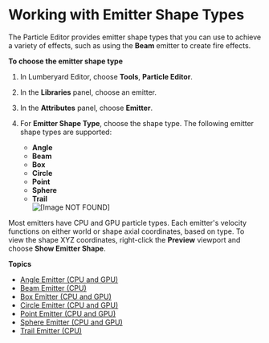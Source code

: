 # Working with Emitter Shape Types<a name="particle-editor-emitter-shape-types"></a>

The Particle Editor provides emitter shape types that you can use to achieve a variety of effects, such as using the **Beam** emitter to create fire effects\.

**To choose the emitter shape type**

1. In Lumberyard Editor, choose **Tools**, **Particle Editor**\.

1. In the **Libraries** panel, choose an emitter\.

1. In the **Attributes** panel, choose **Emitter**\. 

1. For **Emitter Shape Type**, choose the shape type\. The following emitter shape types are supported:
   + **Angle**
   + **Beam**
   + **Box**
   + **Circle**
   + **Point**
   + **Sphere**
   + **Trail**  
![\[Image NOT FOUND\]](http://docs.aws.amazon.com/lumberyard/latest/userguide/images/particle-editor-emitter-shape-types.png)

Most emitters have CPU and GPU particle types\. Each emitter's velocity functions on either world or shape axial coordinates, based on type\. To view the shape XYZ coordinates, right\-click the **Preview** viewport and choose **Show Emitter Shape**\.

**Topics**
+ [Angle Emitter \(CPU and GPU\)](particle-editor-emitter-shape-type-angle.md)
+ [Beam Emitter \(CPU\)](particle-editor-emitter-shape-type-beam.md)
+ [Box Emitter \(CPU and GPU\)](particle-editor-emitter-shape-type-box.md)
+ [Circle Emitter \(CPU and GPU\)](particle-editor-emitter-shape-type-circle.md)
+ [Point Emitter \(CPU and GPU\)](particle-editor-emitter-shape-type-point.md)
+ [Sphere Emitter \(CPU and GPU\)](particle-editor-emitter-shape-type-sphere.md)
+ [Trail Emitter \(CPU\)](particle-editor-emitter-shape-type-trail.md)
